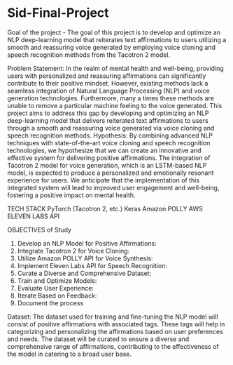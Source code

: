 # Sid-Final-Project


 Goal of the project - The goal of this project is to develop and optimize an NLP deep-learning model that reiterates text affirmations to users utilizing a smooth and 
reassuring voice generated by employing voice cloning and speech recognition methods from the Tacotron 2 model.

Problem Statement:
In the realm of mental health and well-being, providing users with personalized and reassuring affirmations can significantly contribute to their positive mindset. However, existing methods lack a seamless integration of Natural Language Processing (NLP) and voice generation technologies. Furthermore, many a times these methods are unable to remove a particular machine feeling to the voice generated. This project aims to address this gap by developing and optimizing an NLP deep-learning model that delivers reiterated text affirmations to users through a smooth and reassuring voice generated via voice cloning and speech recognition methods.
Hypothesis:
By combining advanced NLP techniques with state-of-the-art voice cloning and speech recognition technologies, we hypothesize that we can create an innovative and effective system for delivering positive affirmations. The integration of Tacotron 2 model for voice generation, which is an LSTM-based NLP model, is expected to produce a personalized and emotionally resonant experience for users. We anticipate that the implementation of this integrated system will lead to improved user engagement and well-being, fostering a positive impact on mental health.

TECH STACK 
PyTorch (Tacotron 2, etc.)
Keras
Amazon POLLY
AWS
ELEVEN LABS API 

OBJECTIVES of Study
1. Develop an NLP Model for Positive Affirmations:
2. Integrate Tacotron 2 for Voice Cloning:
3. Utilize Amazon POLLY API for Voice Synthesis:
4. Implement Eleven Labs API for Speech Recognition:
5. Curate a Diverse and Comprehensive Dataset:
6. Train and Optimize Models:
7. Evaluate User Experience:
8. Iterate Based on Feedback:
9. Document the process

Dataset:
The dataset used for training and fine-tuning the NLP model will consist of positive affirmations with associated tags. These tags will help in categorizing and personalizing the affirmations based on user preferences and needs. The dataset will be curated to ensure a diverse and comprehensive range of affirmations, contributing to the effectiveness of the model in catering to a broad user base.





